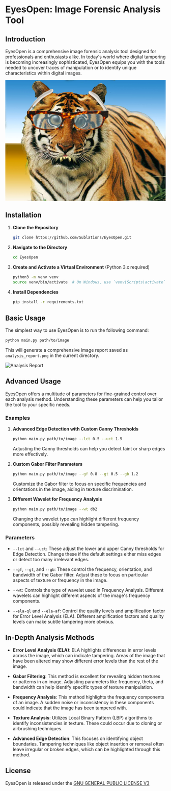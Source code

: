 # EyesOpen: Image Forensic Analysis Tool

## Introduction

EyesOpen is a comprehensive image forensic analysis tool designed for professionals and enthusiasts alike. In today's world where digital tampering is becoming increasingly sophisticated, EyesOpen equips you with the tools needed to uncover traces of manipulation or to identify unique characteristics within digital images.

![Sample Image](sample.jpg)

## Installation

1. **Clone the Repository**

   ```bash
   git clone https://github.com/Sublations/EyesOpen.git
   ```

2. **Navigate to the Directory**

   ```bash
   cd EyesOpen
   ```

3. **Create and Activate a Virtual Environment** (Python 3.x required)

   ```bash
   python3 -m venv venv
   source venv/bin/activate  # On Windows, use `venv\Scripts\activate`
   ```

4. **Install Dependencies**

   ```bash
   pip install -r requirements.txt
   ```

## Basic Usage

The simplest way to use EyesOpen is to run the following command:

```bash
python main.py path/to/image
```

This will generate a comprehensive image report saved as `analysis_report.png` in the current directory.

![Analysis Report](analysis_report.png)

## Advanced Usage

EyesOpen offers a multitude of parameters for fine-grained control over each analysis method. Understanding these parameters can help you tailor the tool to your specific needs.

### Examples

1. **Advanced Edge Detection with Custom Canny Thresholds**

   ```bash
   python main.py path/to/image --lct 0.5 --uct 1.5
   ```

   Adjusting the Canny thresholds can help you detect faint or sharp edges more effectively.

2. **Custom Gabor Filter Parameters**

   ```bash
   python main.py path/to/image --gf 0.8 --gt 0.5 --gb 1.2
   ```

   Customize the Gabor filter to focus on specific frequencies and orientations in the image, aiding in texture discrimination.

3. **Different Wavelet for Frequency Analysis**

   ```bash
   python main.py path/to/image --wt db2
   ```

   Changing the wavelet type can highlight different frequency components, possibly revealing hidden tampering.

### Parameters

- `--lct` and `--uct`: These adjust the lower and upper Canny thresholds for Edge Detection. Change these if the default settings either miss edges or detect too many irrelevant edges.

- `--gf`, `--gt`, and `--gb`: These control the frequency, orientation, and bandwidth of the Gabor filter. Adjust these to focus on particular aspects of texture or frequency in the image.

- `--wt`: Controls the type of wavelet used in Frequency Analysis. Different wavelets can highlight different aspects of the image's frequency components.

- `--ela-ql` and `--ela-af`: Control the quality levels and amplification factor for Error Level Analysis (ELA). Different amplification factors and quality levels can make subtle tampering more obvious.

## In-Depth Analysis Methods

- **Error Level Analysis (ELA)**: ELA highlights differences in error levels across the image, which can indicate tampering. Areas of the image that have been altered may show different error levels than the rest of the image.

- **Gabor Filtering**: This method is excellent for revealing hidden textures or patterns in an image. Adjusting parameters like frequency, theta, and bandwidth can help identify specific types of texture manipulation.

- **Frequency Analysis**: This method highlights the frequency components of an image. A sudden noise or inconsistency in these components could indicate that the image has been tampered with.

- **Texture Analysis**: Utilizes Local Binary Pattern (LBP) algorithms to identify inconsistencies in texture. These could occur due to cloning or airbrushing techniques.

- **Advanced Edge Detection**: This focuses on identifying object boundaries. Tampering techniques like object insertion or removal often leave irregular or broken edges, which can be highlighted through this method.

## License

EyesOpen is released under the [GNU GENERAL PUBLIC LICENSE V3](LICENSE)
